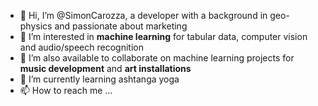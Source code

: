- 👋 Hi, I’m @SimonCarozza, a developer with a background in geo-physics and passionate about marketing
- 👀 I’m interested in **machine learning** for tabular data, computer vision and audio/speech recognition
- 💞️ I’m also available to collaborate on machine learning projects for **music development** and **art installations**
- 🌱 I’m currently learning ashtanga yoga
- 📫 How to reach me ...

<!---
SimonCarozza/SimonCarozza is a ✨ special ✨ repository because its `README.md` (this file) appears on your GitHub profile.
You can click the Preview link to take a look at your changes.
--->
